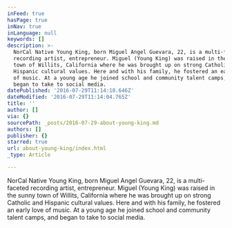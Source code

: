 ```yaml
---
inFeed: true
hasPage: true
inNav: true
inLanguage: null
keywords: []
description: >-
  NorCal Native Young King, born Miguel Angel Guevara, 22, is a multi-faceted
  recording artist, entrepreneur. Miguel (Young King) was raised in the sunny
  town of Willits, California where he was brought up on strong Catholic and
  Hispanic cultural values. Here and with his family, he fostered an early love
  of music. At a young age he joined school and community talent camps, and
  began to take to social media.
datePublished: '2016-07-29T11:14:10.646Z'
dateModified: '2016-07-29T11:14:04.765Z'
title: ''
author: []
via: {}
sourcePath: _posts/2016-07-29-about-young-king.md
authors: []
publisher: {}
starred: true
url: about-young-king/index.html
_type: Article

---
```

NorCal Native Young King, born Miguel Angel Guevara, 22, is a multi-faceted recording artist, entrepreneur. Miguel (Young King) was raised in the sunny town of Willits, California where he was brought up on strong Catholic and Hispanic cultural values. Here and with his family, he fostered an early love of music. At a young age he joined school and community talent camps, and began to take to social media.